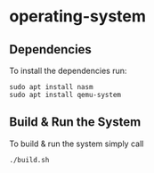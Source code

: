 # operating-system

## Dependencies

To install the dependencies run:

```Ubuntu
sudo apt install nasm
sudo apt install qemu-system
```

## Build & Run the System

To build & run the system simply call

```
./build.sh
```